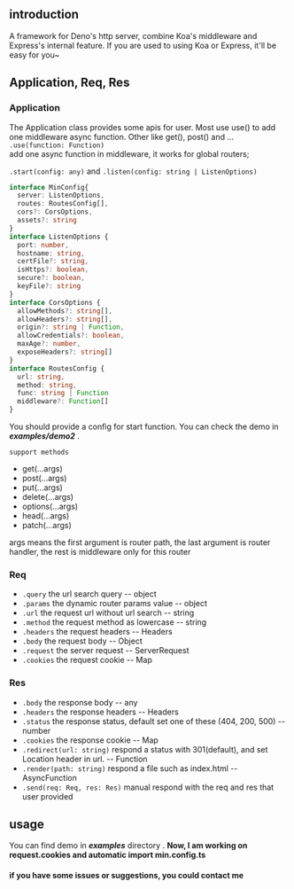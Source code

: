 ## introduction
A framework for Deno's http server, combine Koa's middleware and Express's internal feature. If you are used to using Koa or Express, it'll be easy for you~
## Application, Req, Res
### Application
The Application class provides some apis for user. Most use use() to add one middleware async function. Other like get(), post() and ...<br> 
`.use(function: Function)`<br>
add one async function in middleware, it works for global routers;

`.start(config: any)` 
and
`.listen(config: string | ListenOptions)`
```typescript
interface MinConfig{
  server: ListenOptions,
  routes: RoutesConfig[],
  cors?: CorsOptions,
  assets?: string
}
interface ListenOptions {
  port: number,
  hostname: string,
  certFile?: string,
  isHttps?: boolean,
  secure?: boolean,
  keyFile?: string
}
interface CorsOptions {
  allowMethods?: string[],
  allowHeaders?: string[],
  origin?: string | Function,
  allowCredentials?: boolean,
  maxAge?: number,
  exposeHeaders?: string[]
}
interface RoutesConfig {
  url: string,
  method: string,
  func: string | Function
  middleware?: Function[]
}
```
You should provide a config for start function. You can check the demo in ***examples/demo2*** .

`support methods`

* get(...args)
* post(...args)
* put(...args)
* delete(...args)
* options(...args)
* head(...args)
* patch(...args)

args means the first argument is router path, the last argument is router handler, the rest is middleware only for this router
### Req
* `.query`
the url search query -- object
* `.params`
the dynamic router params value -- object
* `.url`
the request url without url search -- string
* `.method`
the request method as lowercase -- string
* `.headers`
the request headers -- Headers
* `.body`
the request body -- Object
* `.request`
the server request -- ServerRequest
* `.cookies`
the request cookie -- Map
### Res
* `.body`
the response body -- any
* `.headers`
the response headers -- Headers
* `.status`
the response status, default set one of these (404, 200, 500) -- number
* `.cookies`
the response cookie -- Map
* `.redirect(url: string)`
respond a status with 301(default), and set Location header in url. -- Function
* `.render(path: string)`
respond a file such as index.html -- AsyncFunction
* `.send(req: Req, res: Res)`
manual respond with the req and res that user provided
## usage
You can find demo in ***examples*** directory .<nr>
**Now, I am working on request.cookies and automatic import min.config.ts**
#### **if you have some issues or suggestions, you could contact me**

